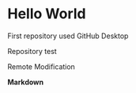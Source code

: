 # Hello World
 First repository used GitHub Desktop
 
 Repository test
 
 Remote Modification

**Markdown**
